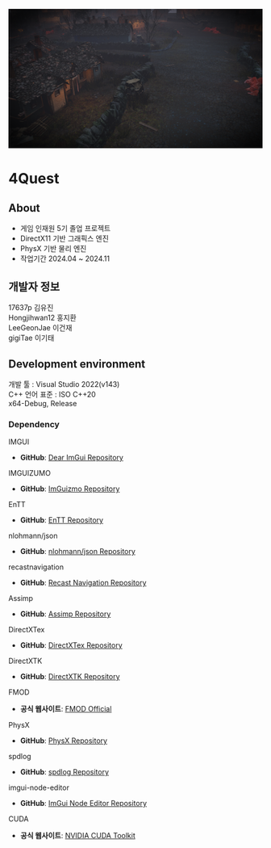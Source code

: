 ![Image.png](https://github.com/17637p/FourQuest/blob/main/image.png)

# 4Quest

## About
+ 게임 인재원 5기 졸업 프로젝트 
+ DirectX11 기반 그래픽스 엔진
+ PhysX 기반 물리 엔진
+ 작업기간 2024.04 ~ 2024.11  

## 개발자 정보 
17637p 김유진  
Hongjihwan12 홍지환  
LeeGeonJae 이건재  
gigiTae 이기태

## Development environment  
개발 툴 : Visual Studio 2022(v143)  
C++ 언어 표준 : ISO C++20  
x64-Debug, Release

### Dependency  
IMGUI
- **GitHub**: [Dear ImGui Repository](https://github.com/ocornut/imgui)

IMGUIZUMO
- **GitHub**: [ImGuizmo Repository](https://github.com/CedricGuillemet/ImGuizmo)

EnTT
- **GitHub**: [EnTT Repository](https://github.com/skypjack/entt)

nlohmann/json
- **GitHub**: [nlohmann/json Repository](https://github.com/nlohmann/json)

recastnavigation
- **GitHub**: [Recast Navigation Repository](https://github.com/recastnavigation/recastnavigation)

Assimp
- **GitHub**: [Assimp Repository](https://github.com/assimp/assimp)

DirectXTex
- **GitHub**: [DirectXTex Repository](https://github.com/microsoft/DirectXTex)

DirectXTK
- **GitHub**: [DirectXTK Repository](https://github.com/microsoft/DirectXTK)

FMOD
- **공식 웹사이트**: [FMOD Official](https://www.fmod.com/)

 PhysX
- **GitHub**: [PhysX Repository](https://github.com/NVIDIA-Omniverse/PhysX)

spdlog
- **GitHub**: [spdlog Repository](https://github.com/gabime/spdlog)

imgui-node-editor
- **GitHub**: [ImGui Node Editor Repository](https://github.com/thedmd/imgui-node-editor)

CUDA
- **공식 웹사이트**: [NVIDIA CUDA Toolkit](https://developer.nvidia.com/cuda-downloads)



